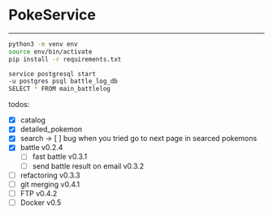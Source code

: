 # PokeService

---

```bash
python3 -m venv env
source env/bin/activate
pip install -r requirements.txt
```

```bash
service postgresql start
-u postgres psql battle_log_db
SELECT * FROM main_battlelog
```


todos:
- [x] catalog 
- [x] detailed_pokemon
- [x] search -> [ ] bug when you tried go to next page in searced pokemons
- [x] battle v0.2.4
    - [ ] fast battle v0.3.1
    - [ ] send battle result on email v0.3.2
- [ ] refactoring v0.3.3
- [ ] git merging v0.4.1
- [ ] FTP v0.4.2
- [ ] Docker v0.5
